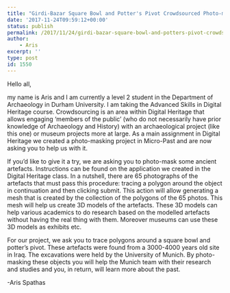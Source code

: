 ```yaml
---
title: "Girdi-Bazar Square Bowl and Potter's Pivot Crowdsourced Photo-masking Project"
date: '2017-11-24T09:59:12+00:00'
status: publish
permalink: /2017/11/24/girdi-bazar-square-bowl-and-potters-pivot-crowdsourced-photo-masking-project
author:
    - Aris
excerpt: ''
type: post
id: 1550
---
```

Hello all,

my name is Aris and I am currently a level 2 student in the Department of Archaeology in Durham University. I am taking the Advanced Skills in Digital Heritage course. Crowdsourcing is an area within Digital Heritage that allows engaging ‘members of the public’ (who do not necessarily have prior knowledge of Archaeology and History) with an archaeological project (like this one) or museum projects more at large. As a main assignment in Digital Heritage we created a photo-masking project in Micro-Past and are now asking you to help us with it.

If you’d like to give it a try, we are asking you to photo-mask some ancient artefacts. Instructions can be found on the application we created in the Digital Heritage class. In a nutshell, there are 65 photographs of the artefacts that must pass this procedure: tracing a polygon around the object in continuation and then clicking submit. This action will allow generating a mesh that is created by the collection of the polygons of the 65 photos. This mesh will help us create 3D models of the artefacts. These 3D models can help various academics to do research based on the modelled artefacts without having the real thing with them. Moreover museums can use these 3D models as exhibits etc.

For our project, we ask you to trace polygons around a square bowl and potter’s pivot. These artefacts were found from a 3000-4000 years old site in Iraq. The excavations were held by the University of Munich. By photo-masking these objects you will help the Munich team with their research and studies and you, in return, will learn more about the past.

-Aris Spathas